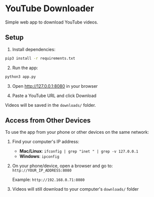 # YouTube Downloader

Simple web app to download YouTube videos.

## Setup

1. Install dependencies:
```bash
pip3 install -r requirements.txt
```

2. Run the app:
```bash
python3 app.py
```

3. Open http://127.0.0.1:8080 in your browser

4. Paste a YouTube URL and click Download

Videos will be saved in the `downloads/` folder.

## Access from Other Devices

To use the app from your phone or other devices on the same network:

1. Find your computer's IP address:
   - **Mac/Linux**: `ifconfig | grep "inet " | grep -v 127.0.0.1`
   - **Windows**: `ipconfig`

2. On your phone/device, open a browser and go to:
   `http://YOUR_IP_ADDRESS:8080`
   
   Example: `http://192.168.0.71:8080`

3. Videos will still download to your computer's `downloads/` folder